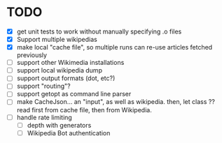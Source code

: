 # TODO

 - [x] get unit tests to work without manually specifying .o files
 - [x] Support multiple wikipedias
 - [x] make local "cache file", so multiple runs can re-use articles fetched
       previously
 - [ ] support other Wikimedia installations
 - [ ] support local wikipedia dump
 - [ ] support output formats (dot, etc?)
 - [ ] support "routing"?
 - [ ] support getopt as command line parser
 - [ ] make CacheJson... an "input", as well as wikipedia. then, let class ??
       read first from cache file, then from Wikipedia.
 - [ ] handle rate limiting
   * [ ] depth with generators
   * [ ] Wikipedia Bot authentication